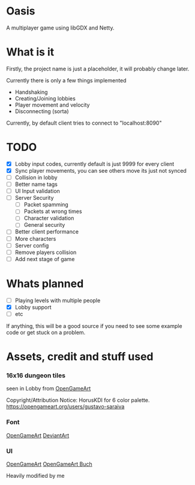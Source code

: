 # Oasis
A multiplayer game using libGDX and Netty.

# What is it
Firstly, the project name is just a placeholder, it will probably change later.

Currently there is only a few things implemented
  - Handshaking
  - Creating/Joining lobbies
  - Player movement and velocity
  - Disconnecting (sorta)
  
Currently, by default client tries to connect to "localhost:8090"
  
# TODO

- [x] Lobby input codes, currently default is just 9999 for every client
- [x] Sync player movements, you can see others move its just not synced
- [ ] Collision in lobby
- [ ] Better name tags
- [ ] UI Input validation
- [ ] Server Security
  - [ ] Packet spamming
  - [ ] Packets at wrong times
  - [ ] Character validation
  - [ ] General security
- [ ] Better client performance
- [ ] More characters
- [ ] Server config
- [ ] Remove players collision
- [ ] Add next stage of game
  
# Whats planned
 - [ ] Playing levels with multiple people
 - [x] Lobby support
 - [ ] etc

If anything, this will be a good source if you need to see some example code or get stuck on a problem.

# Assets, credit and stuff used
### 16x16 dungeon tiles 
seen in Lobby from [OpenGameArt](https://opengameart.org/content/dungeon-tileset-16x16-in-6-color)

Copyright/Attribution Notice: 
HorusKDI for 6 color palette.
https://opengameart.org/users/gustavo-saraiva

### Font
[OpenGameArt](https://opengameart.org/content/pixel-fonts-by-pix3m)
[DeviantArt](http://pix3m.deviantart.com/art/Bitmap-font-Alagard-381110713)

### UI
[OpenGameArt](https://opengameart.org/content/sci-fi-user-interface-elements)
[OpenGameArt Buch](https://opengameart.org/users/buch)

Heavily modified by me 
